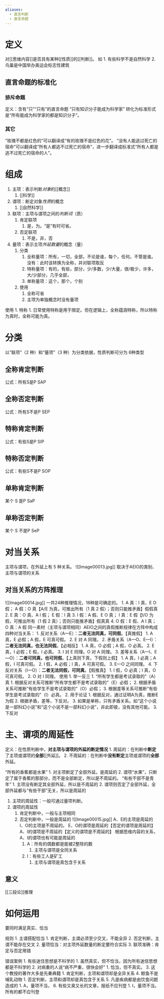 ```yaml
---
aliases:
  - 直言判断
  - 直言命题
---
```

# 定义
对[[思维内容]]是否具有某种[[性质]]的[[判断]]。
如
	1. 有些科学不是自然科学
	2. 鸟巢是中国举办奥运会标志性建筑
## 直言命题的标准化
### 排斥命题
定义：含有“只”“只有”的直言命题
“只有知识分子能成为科学家” 转化为标准形式是“所有能成为科学家的都是知识分子”。
### 其它
“玫瑰不都是红色的”可以翻译成“有的玫瑰不是红色的花”。
“没有人能逃过死亡的宿命”可以翻译成“所有人都逃不过死亡的宿命”，进一步翻译成标准式“所有人都是逃不过死亡的宿命的人”。
# 组成
1. 主项：表示判断*对象*的[[概念]] 
	1. [[科学]] 
2. 谓项：断定对象*性质*的概念
	1. [[自然科学]] 
3. 联项：主项与谓项之间的*判断词*（质）
	1. 肯定联项
		1. 是，为。“是”有时可省。
	2. 否定联项
		1. 不是，非，否
4. 量项：表示主项*外延数量*的概念（量）
	1. 分类
		1. 全称量项：所有，一切，全部，不论是谁，每个，任何，不管是谁。没有：此时该转换为全称，并对联项取反
		2. 特称量项：有的，有些，部分，少/多数，少/大量，很/极少，许多，大/少部分，几乎全部，
		3. 单称量项：这个，那个，个别
	2. 使用
		1. 全称可省
		2. 主项为单独概念时没有量项

使用
	1. 特称
		1. 日常使用特称是用于限定。但在逻辑上，全称蕴涵特称，所以特称为真时，全称可能为真。
# 分类
以“联项”（2 种）和“量项”（3 种）为分类依据，性质判断可分为 6种类型
## 全称肯定判断
公式：所有S是P
SAP
## 全称否定判断
公式：所有S不是P
SEP
## 特称肯定判断
公式：有些S是P
SIP
## 特称否定判断
公式：有些S不是P
SOP
## 单称肯定判断
某个 S 是P
SaP
## 单称否定判断
某个 S 不是P
SeP
# 对当关系
主项与谓项，在外延上有 5 种关系。
![[Image00013.jpg]] 
取决于AEIO的类别、主项与谓项的关系
## 对当关系的方阵推理
![[Image00014.jpg]] 
一共24种推理情况，16种是可确定的。
	1. A 真：I 真、E O 假； A 假：O 真【A/E 为真，可推出所有（1 真 2 假）；否则只能推矛盾】假假真
	2. E 真：O 真、A I 假； E 假：I 真
	3. I 假：A 假、E O 真； I 真：E 假【I/O 为假，可推出所有（1 假 2 真）；否则只能推矛盾】假真真
	4. O 假：E 假、A I 真； O 真：A 假
同一素材（主项与谓项相同）AEIO之间的真假推断规律在方阵中构成四种对当关系：
	1. 反对关系（A—E）：**二者无法同真，可同假**。【真推假】
		1. A 真，E 必假；A 假，E 可真可假。
		2. E 对 A 同理。
	2. 矛盾关系（A—O、E—I）：**二者无法同真，也无法同假**。【必相反】
		1. A 真，O 必假；A 假，O 必真。
		2. E 真，I 必假；E 假，I 必真。
		3. I 对 E 同理。O 对 A 同理。
	3. 差等关系（A—I、E—O）：**二者可同真，也可同假**。【上真则下真，下假则上假】
		1. A 真，I 必真；A 假，I 可真可假。
		2. I 假，A 必假；I 真，A 可真可假。
		3. E—O 之间同理。
	4. 下反对关系（I—O）：**二者无法同假，可同真**。【假推真】
		1. I 假，O 必真；I 真，O 可真可假。
		2. O 对 I 同理。
使用
	1. 举一反三
		1. “所有学生都是考试录取的”（A）真
			1. 根据反对关系可推断“所有学生都不是考试录取的”（E）必假；
			2. 根据矛盾关系可推断“有些学生不是考试录取的”（O）必假；
			3. 根据差等关系可推断“有些学生是考试录取的”（I）必真。
	2. 用于论证
		1. 根据反对，通过证明A为真，推断E为假
		2. 根据矛盾，差等，下反对。
		3. 如果是单称，只有矛盾关系。如“这个小说是一部科幻小说”和“这个小说不是一部科幻小说”，非此即彼，没有其他可能。
	3. 下反对
# 主、谓项的周延性

定义：在性质判断中，**对主项与谓项的外延的断定情况**
	1. 周延的：在判断中**断定**了主项或谓项的**全部**[[外延]]。
	2. 不周延的：在判断中**没有断定**主项或谓项的**全部**外延。

“所有的香蕉都是水果”
	1. 对主项断定了全部外延，是周延的
	2. 谓项“水果”，只断定了属于香蕉的那部分，而不是全部断定，所以是不周延的。
“有些干部不是青年”
	1. 主项没有断定其全部外延，所以是不周延的
	2. 谓项则否定了全部外延，全部外延都与“有些干部”无关，所以是周延的

1. 主项的周延性：一般可通过量项判断。
2. 谓项的周延性
	1. 肯定判断中，一般与主项相同
	2. 否定判断中，一般是周延的
![[Image00015.jpg]]
A、E的主项是周延的
I、O的主项是不周延的。
E、O的谓项是周延的【否定的谓项是周延的】
A、I的谓项是不周延的【定义的谓项是不周延的】
	根据思维内容的关系，A、I的谓项也有可能是周延的
		1. A：所有的偶数都是能被2整除的数
			1. 主项与谓项是全同关系
		2. I：有些工人是矿工
			1. 主项与谓项是真包含于关系
## 意义
[[三段论]]推理
# 如何运用
要同时满足真实、恰当

规则
	1. 主谓搭配恰当
		1. 肯定判断，主谓必须至少交叉，不能全异
		2. 否定判断，主谓不能存在交叉
	2. 量项恰当：对主项外延数量的断定要符合实际
	3. 联项准确：肯定与否定用错

错误案例
	1. 有些迷住思想是不科学的
		1. 虽然真实，但不恰当，因为所有迷信思想都是不科学的
	2. 对病重的人说“病不严重，很快会好”
		1. 恰当，但不真实。
	3. 这个教授的著作大多是先秦典籍
		1. 肯定判断，主项和谓项却是全异关系
	4. 鲸鱼不是哺乳动物
		1. 否定判断，主项和谓项却是真包含于关系
	5. 凡是疾病都是由饮食问题造成的
		1. A，量项不当，
	6. 有些又臭又长的文章，报纸不应刊登
		1. I，量项不当。所有的都不应刊登